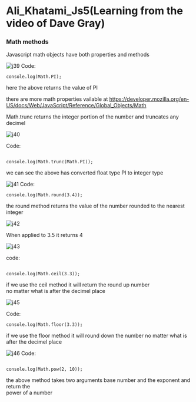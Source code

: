 # Ali_Khatami_Js5(Learning from the video of Dave Gray)

### Math methods 

Javascript math objects have both properties and methods <br>

![j39](https://github.com/C191068/Ali_Khatami_Js5/assets/89090776/dd76dc63-702b-4bc0-bfe5-ba1e571e8d8b)
Code:

```
console.log(Math.PI);

```

here the above returns the value of PI <br>


there are more math properties vailable at https://developer.mozilla.org/en-US/docs/Web/JavaScript/Reference/Global_Objects/Math <br>

Math.trunc returns the integer portion of the number and truncates any decimel <br>


![j40](https://github.com/C191068/Ali_Khatami_Js5/assets/89090776/23715e97-b6fb-4d56-b5b9-07f7a29e086e)

Code:

```

console.log(Math.trunc(Math.PI));

```

we can see the above has converted float type PI to integer type <br>

![j41](https://github.com/C191068/Ali_Khatami_Js5/assets/89090776/ad609d26-cf1f-448e-a931-adcd0f8c7031)
Code: 

```
console.log(Math.round(3.4));

```
the round method returns the value of the number rounded to the nearest integer <br>



![j42](https://github.com/C191068/Ali_Khatami_Js5/assets/89090776/e7e40fce-8157-4f8a-ab2b-3e33da4ca3ce)

When applied to 3.5 it returns 4

![j43](https://github.com/C191068/Ali_Khatami_Js5/assets/89090776/cfc25691-a491-46fe-a91a-fc94e0348a17)

code:

```

console.log(Math.ceil(3.3));

```

if we use the ceil method it will return the round up number <br>
no matter what is after the decimel place <br>


![j45](https://github.com/C191068/Ali_Khatami_Js5/assets/89090776/11a6ab4a-8c48-4362-a804-1fee20bdb9ac)


Code:

```
console.log(Math.floor(3.3));

```

if we use the floor method it will round down the number no matter what is after the decimel place <br>


![j46](https://github.com/C191068/Ali_Khatami_Js5/assets/89090776/09f91a27-beea-4deb-b786-34dee9fe9aed)
Code:

```

console.log(Math.pow(2, 10));

```

the above method takes two arguments base number and the exponent and return the <br>
power of a number <br>
























